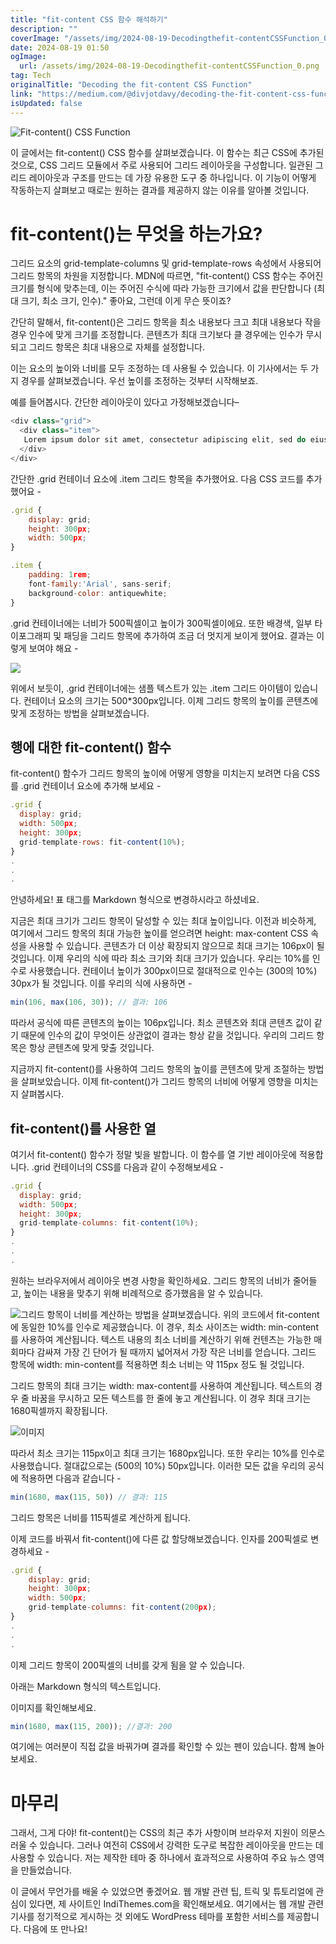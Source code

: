 ```yaml
---
title: "fit-content CSS 함수 해석하기"
description: ""
coverImage: "/assets/img/2024-08-19-Decodingthefit-contentCSSFunction_0.png"
date: 2024-08-19 01:50
ogImage: 
  url: /assets/img/2024-08-19-Decodingthefit-contentCSSFunction_0.png
tag: Tech
originalTitle: "Decoding the fit-content CSS Function"
link: "https://medium.com/@divjotdavy/decoding-the-fit-content-css-function-1e0c5c1f6ce2"
isUpdated: false
---
```



![Fit-content() CSS Function](/assets/img/2024-08-19-Decodingthefit-contentCSSFunction_0.png)

이 글에서는 fit-content() CSS 함수를 살펴보겠습니다. 이 함수는 최근 CSS에 추가된 것으로, CSS 그리드 모듈에서 주로 사용되어 그리드 레이아웃을 구성합니다. 일관된 그리드 레이아웃과 구조를 만드는 데 가장 유용한 도구 중 하나입니다. 이 기능이 어떻게 작동하는지 살펴보고 때로는 원하는 결과를 제공하지 않는 이유를 알아볼 것입니다.

# fit-content()는 무엇을 하는가요?

그리드 요소의 grid-template-columns 및 grid-template-rows 속성에서 사용되어 그리드 항목의 차원을 지정합니다. MDN에 따르면, "fit-content() CSS 함수는 주어진 크기를 형식에 맞추는데, 이는 주어진 수식에 따라 가능한 크기에서 값을 판단합니다 (최대 크기, 최소 크기, 인수)." 좋아요, 그런데 이게 무슨 뜻이죠?

<!-- cozy-coder - 수평 -->
<ins class="adsbygoogle"
     style="display:block"
     data-ad-client="ca-pub-4877378276818686"
     data-ad-slot="1107185301"
     data-ad-format="auto"
     data-full-width-responsive="true"></ins>
<script>
     (adsbygoogle = window.adsbygoogle || []).push({});
</script>

간단히 말해서, fit-content()은 그리드 항목을 최소 내용보다 크고 최대 내용보다 작을 경우 인수에 맞게 크기를 조정합니다. 콘텐츠가 최대 크기보다 클 경우에는 인수가 무시되고 그리드 항목은 최대 내용으로 자체를 설정합니다.

이는 요소의 높이와 너비를 모두 조정하는 데 사용될 수 있습니다. 이 기사에서는 두 가지 경우를 살펴보겠습니다. 우선 높이를 조정하는 것부터 시작해보죠.

예를 들어봅시다. 간단한 레이아웃이 있다고 가정해보겠습니다–

```js
<div class="grid">
  <div class="item">
   Lorem ipsum dolor sit amet, consectetur adipiscing elit, sed do eiusmod tempor incididunt ut labore et dolore magna aliqua. Ut enim ad minim veniam, quis nostrud exercitation ullamco laboris nisi ut aliquip ex ea commodo consequat.
  </div>
</div>
```

<!-- cozy-coder - 수평 -->
<ins class="adsbygoogle"
     style="display:block"
     data-ad-client="ca-pub-4877378276818686"
     data-ad-slot="1107185301"
     data-ad-format="auto"
     data-full-width-responsive="true"></ins>
<script>
     (adsbygoogle = window.adsbygoogle || []).push({});
</script>

간단한 .grid 컨테이너 요소에 .item 그리드 항목을 추가했어요. 다음 CSS 코드를 추가했어요 -

```js
.grid {
    display: grid;
    height: 300px;
    width: 500px;
}

.item {
    padding: 1rem;
    font-family:'Arial', sans-serif;
    background-color: antiquewhite;
}
```

.grid 컨테이너에는 너비가 500픽셀이고 높이가 300픽셀이에요. 또한 배경색, 일부 타이포그래피 및 패딩을 그리드 항목에 추가하여 조금 더 멋지게 보이게 했어요. 결과는 이렇게 보여야 해요 - 

<img src="/assets/img/2024-08-19-Decodingthefit-contentCSSFunction_1.png" />

<!-- cozy-coder - 수평 -->
<ins class="adsbygoogle"
     style="display:block"
     data-ad-client="ca-pub-4877378276818686"
     data-ad-slot="1107185301"
     data-ad-format="auto"
     data-full-width-responsive="true"></ins>
<script>
     (adsbygoogle = window.adsbygoogle || []).push({});
</script>

위에서 보듯이, .grid 컨테이너에는 샘플 텍스트가 있는 .item 그리드 아이템이 있습니다. 컨테이너 요소의 크기는 500*300px입니다. 이제 그리드 항목의 높이를 콘텐츠에 맞게 조정하는 방법을 살펴보겠습니다.

## 행에 대한 fit-content() 함수

fit-content() 함수가 그리드 항목의 높이에 어떻게 영향을 미치는지 보려면 다음 CSS를 .grid 컨테이너 요소에 추가해 보세요 -

```js
.grid {
  display: grid;
  width: 500px;
  height: 300px;
  grid-template-rows: fit-content(10%);
}
.
.
.
```

<!-- cozy-coder - 수평 -->
<ins class="adsbygoogle"
     style="display:block"
     data-ad-client="ca-pub-4877378276818686"
     data-ad-slot="1107185301"
     data-ad-format="auto"
     data-full-width-responsive="true"></ins>
<script>
     (adsbygoogle = window.adsbygoogle || []).push({});
</script>

안녕하세요! 표 태그를 Markdown 형식으로 변경하시라고 하셨네요. 

<!-- cozy-coder - 수평 -->
<ins class="adsbygoogle"
     style="display:block"
     data-ad-client="ca-pub-4877378276818686"
     data-ad-slot="1107185301"
     data-ad-format="auto"
     data-full-width-responsive="true"></ins>
<script>
     (adsbygoogle = window.adsbygoogle || []).push({});
</script>

지금은 최대 크기가 그리드 항목이 달성할 수 있는 최대 높이입니다. 이전과 비슷하게, 여기에서 그리드 항목의 최대 가능한 높이를 얻으려면 height: max-content CSS 속성을 사용할 수 있습니다. 콘텐츠가 더 이상 확장되지 않으므로 최대 크기는 106px이 될 것입니다. 이제 우리의 식에 따라 최소 크기와 최대 크기가 있습니다. 우리는 10%를 인수로 사용했습니다. 컨테이너 높이가 300px이므로 절대적으로 인수는 (300의 10%) 30px가 될 것입니다. 이를 우리의 식에 사용하면 -

```js
min(106, max(106, 30)); // 결과: 106
```

따라서 공식에 따른 콘텐츠의 높이는 106px입니다. 최소 콘텐츠와 최대 콘텐츠 값이 같기 때문에 인수의 값이 무엇이든 상관없이 결과는 항상 같을 것입니다. 우리의 그리드 항목은 항상 콘텐츠에 맞게 맞출 것입니다.

지금까지 fit-content()를 사용하여 그리드 항목의 높이를 콘텐츠에 맞게 조절하는 방법을 살펴보았습니다. 이제 fit-content()가 그리드 항목의 너비에 어떻게 영향을 미치는지 살펴봅시다.

<!-- cozy-coder - 수평 -->
<ins class="adsbygoogle"
     style="display:block"
     data-ad-client="ca-pub-4877378276818686"
     data-ad-slot="1107185301"
     data-ad-format="auto"
     data-full-width-responsive="true"></ins>
<script>
     (adsbygoogle = window.adsbygoogle || []).push({});
</script>

## fit-content()를 사용한 열

여기서 fit-content() 함수가 정말 빛을 발합니다. 이 함수를 열 기반 레이아웃에 적용합니다. .grid 컨테이너의 CSS를 다음과 같이 수정해보세요 -

```js
.grid {
  display: grid;
  width: 500px;
  height: 300px;
  grid-template-columns: fit-content(10%);
}
.
.
.
```

원하는 브라우저에서 레이아웃 변경 사항을 확인하세요. 그리드 항목의 너비가 줄어들고, 높이는 내용을 맞추기 위해 비례적으로 증가했음을 알 수 있습니다.

<!-- cozy-coder - 수평 -->
<ins class="adsbygoogle"
     style="display:block"
     data-ad-client="ca-pub-4877378276818686"
     data-ad-slot="1107185301"
     data-ad-format="auto"
     data-full-width-responsive="true"></ins>
<script>
     (adsbygoogle = window.adsbygoogle || []).push({});
</script>


![그리드 항목이 너비를 계산하는 방법을 살펴보겠습니다. 위의 코드에서 fit-content에 동일한 10%를 인수로 제공했습니다. 이 경우, 최소 사이즈는 width: min-content를 사용하여 계산됩니다. 텍스트 내용의 최소 너비를 계산하기 위해 컨텐츠는 가능한 매 회마다 감싸져 가장 긴 단어가 될 때까지 넓어져서 가장 작은 너비를 얻습니다. 그리드 항목에 width: min-content를 적용하면 최소 너비는 약 115px 정도 될 것입니다.](/assets/img/2024-08-19-Decodingthefit-contentCSSFunction_5.png)


<!-- cozy-coder - 수평 -->
<ins class="adsbygoogle"
     style="display:block"
     data-ad-client="ca-pub-4877378276818686"
     data-ad-slot="1107185301"
     data-ad-format="auto"
     data-full-width-responsive="true"></ins>
<script>
     (adsbygoogle = window.adsbygoogle || []).push({});
</script>

그리드 항목의 최대 크기는 width: max-content를 사용하여 계산됩니다. 텍스트의 경우 줄 바꿈을 무시하고 모든 텍스트를 한 줄에 놓고 계산됩니다. 이 경우 최대 크기는 1680픽셀까지 확장됩니다.

![이미지](/assets/img/2024-08-19-Decodingthefit-contentCSSFunction_6.png)

따라서 최소 크기는 115px이고 최대 크기는 1680px입니다. 또한 우리는 10%를 인수로 사용했습니다. 절대값으로는 (500의 10%) 50px입니다. 이러한 모든 값을 우리의 공식에 적용하면 다음과 같습니다 -

```js
min(1680, max(115, 50)) // 결과: 115
```

<!-- cozy-coder - 수평 -->
<ins class="adsbygoogle"
     style="display:block"
     data-ad-client="ca-pub-4877378276818686"
     data-ad-slot="1107185301"
     data-ad-format="auto"
     data-full-width-responsive="true"></ins>
<script>
     (adsbygoogle = window.adsbygoogle || []).push({});
</script>

그리드 항목은 너비를 115픽셀로 계산하게 됩니다.

이제 코드를 바꿔서 fit-content()에 다른 값 할당해보겠습니다. 인자를 200픽셀로 변경하세요 -

```js
.grid {
    display: grid;
    height: 300px;
    width: 500px;
    grid-template-columns: fit-content(200px);
}
.
.
.
```

이제 그리드 항목이 200픽셀의 너비를 갖게 됨을 알 수 있습니다.

<!-- cozy-coder - 수평 -->
<ins class="adsbygoogle"
     style="display:block"
     data-ad-client="ca-pub-4877378276818686"
     data-ad-slot="1107185301"
     data-ad-format="auto"
     data-full-width-responsive="true"></ins>
<script>
     (adsbygoogle = window.adsbygoogle || []).push({});
</script>

아래는 Markdown 형식의 텍스트입니다.

이미지를 확인해보세요.

```js
min(1680, max(115, 200)); //결과: 200
```

여기에는 여러분이 직접 값을 바꿔가며 결과를 확인할 수 있는 펜이 있습니다. 함께 놀아보세요.

<!-- cozy-coder - 수평 -->
<ins class="adsbygoogle"
     style="display:block"
     data-ad-client="ca-pub-4877378276818686"
     data-ad-slot="1107185301"
     data-ad-format="auto"
     data-full-width-responsive="true"></ins>
<script>
     (adsbygoogle = window.adsbygoogle || []).push({});
</script>

# 마무리

그래서, 그게 다야! fit-content()는 CSS의 최근 추가 사항이며 브라우저 지원이 의문스러울 수 있습니다. 그러나 여전히 CSS에서 강력한 도구로 복잡한 레이아웃을 만드는 데 사용할 수 있습니다. 저는 제작한 테마 중 하나에서 효과적으로 사용하여 주요 뉴스 영역을 만들었습니다.

이 글에서 무언가를 배울 수 있었으면 좋겠어요. 웹 개발 관련 팁, 트릭 및 튜토리얼에 관심이 있다면, 제 사이트인 IndiThemes.com을 확인해보세요. 여기에서는 웹 개발 관련 기사를 정기적으로 게시하는 것 외에도 WordPress 테마를 포함한 서비스를 제공합니다. 다음에 또 만나요!